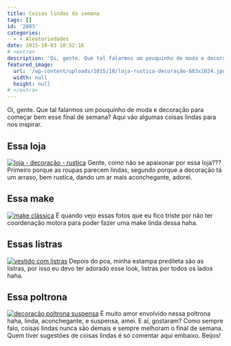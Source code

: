 ```yaml
---
title: Coisas lindas da semana
tags: []
id: '2883'
categories:
  - - Aleatoriedades
date: 2015-10-03 10:52:16
# <extra>
description: 'Oi, gente. Que tal falarmos um pouquinho de moda e decoração para começar bem esse final de semana? Aqui vão algumas coisas lindas para nos inspirar. Essa loja Gente, como não se apaixonar por essa loja??? Primeiro porque as roupas parecem lindas, segundo porque a decoração tá um arraso, bem rustica, dando um ar mais aconchegante, adorei. Essa make É quando vejo essas fotos que eu fico triste por não ter coordenação motora para poder fazer uma make linda dessa haha. Essas listras Depois do poa, minha estampa predileta são as listras, por isso eu devo ter adorado esse look, listras por todos os lados haha. Essa poltrona É muito amor envolvido nessa poltrona haha, linda, aconchegante, e suspensa, amei. E aí, gostaram? Como sempre falo, coisas lindas nunca são demais e sempre melhoram o final de semana. Quem tiver &hellip;'
featured_image: 
  url: '/wp-content/uploads/2015/10/loja-rustica-decoração-683x1024.jpg'
  width: null
  height: null
# </extra>
---
```


Oi, gente. Que tal falarmos um pouquinho de moda e decoração para começar bem esse final de semana? Aqui vão algumas coisas lindas para nos inspirar.

## Essa loja

[![loja - decoração - rustica ](/wp-content/uploads/2015/10/loja-rustica-decoração-683x1024.jpg)](/wp-content/uploads/2015/10/loja-rustica-decoração.jpg) Gente, como não se apaixonar por essa loja??? Primeiro porque as roupas parecem lindas, segundo porque a decoração tá um arraso, bem rustica, dando um ar mais aconchegante, adorei.

## Essa make

[![make clássica ](/wp-content/uploads/2015/10/6a219a834fb6fa1f02a6987a6459a09a-683x1024.jpg)](/wp-content/uploads/2015/10/6a219a834fb6fa1f02a6987a6459a09a.jpg) É quando vejo essas fotos que eu fico triste por não ter coordenação motora para poder fazer uma make linda dessa haha.

## Essas listras

[![vestido com listras](/wp-content/uploads/2015/10/vestido-listrado-look-683x1024.jpg)](/wp-content/uploads/2015/10/vestido-listrado-look.jpg) Depois do poa, minha estampa predileta são as listras, por isso eu devo ter adorado esse look, listras por todos os lados haha.

## Essa poltrona

[![decoração poltrona suspensa](/wp-content/uploads/2015/10/decoração-poltrona-suspensa-692x1024.jpg)](/wp-content/uploads/2015/10/decoração-poltrona-suspensa.jpg) É muito amor envolvido nessa poltrona haha, linda, aconchegante, e suspensa, amei. E aí, gostaram? Como sempre falo, coisas lindas nunca são demais e sempre melhoram o final de semana. Quem tiver sugestões de coisas lindas é só comentar aqui embaixo. Beijos!
